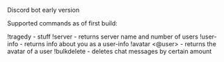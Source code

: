 Discord bot early version

Supported commands as of first build:

!tragedy - stuff
!server - returns server name and number of users
!user-info - returns info about you as a user-info
!avatar <@user> - returns the avatar of a user
!bulkdelete <number> - deletes chat messages by certain amount
